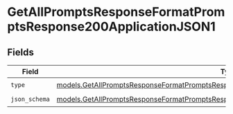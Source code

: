 # GetAllPromptsResponseFormatPromptsResponse200ApplicationJSON1


## Fields

| Field                                                                                                                                                                                        | Type                                                                                                                                                                                         | Required                                                                                                                                                                                     | Description                                                                                                                                                                                  |
| -------------------------------------------------------------------------------------------------------------------------------------------------------------------------------------------- | -------------------------------------------------------------------------------------------------------------------------------------------------------------------------------------------- | -------------------------------------------------------------------------------------------------------------------------------------------------------------------------------------------- | -------------------------------------------------------------------------------------------------------------------------------------------------------------------------------------------- |
| `type`                                                                                                                                                                                       | [models.GetAllPromptsResponseFormatPromptsResponse200ApplicationJSONResponseBodyItems1Type](../models/getallpromptsresponseformatpromptsresponse200applicationjsonresponsebodyitems1type.md) | :heavy_check_mark:                                                                                                                                                                           | N/A                                                                                                                                                                                          |
| `json_schema`                                                                                                                                                                                | [models.GetAllPromptsResponseFormatPromptsResponse200ApplicationJSONJSONSchema](../models/getallpromptsresponseformatpromptsresponse200applicationjsonjsonschema.md)                         | :heavy_check_mark:                                                                                                                                                                           | N/A                                                                                                                                                                                          |